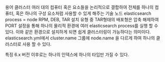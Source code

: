 용어
클러스터
    여러 대의 컴퓨터 혹은 요소들을 논리적으로 결합하여 전체를 하나의 컴퓨터, 혹은 하나의 구성 요소처럼 사용할 수 있게 해주는 기술
노드
    elasticsearch process = node
    RPM, DEB, TAR 설치 유형 중 TAR형태의 배포형은 압축 해제하여 PORT 설정을 통해 하나의 물리적 환경에 여러 elasticsearch process를 실행 할 수 있다.
    이와 같은 환경으로 설치하게 되면 쉽게 클러스터링이 가능하다는 의미이다.
    elasticsearch.yml에서 cluster.name 그룹에 node.name 을 다르게 하여 하나의 클러스터로 사용 할 수 있다.

특징
6.x 버전 이후로는 하나의 인덱스에 하나의 타입만 가질 수 있다.
